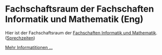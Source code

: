 # Fachschaftsraum der Fachschaften Informatik und Mathematik (Eng)
Hier ist der Fachschaftsraum der [Fachschaften Informatik und Mathematik](https://www.fs-infmath.uni-kiel.de/wiki/Hauptseite). ([Sprechzeiten](https://www.fs-infmath.uni-kiel.de/wiki/Sprechzeiten))

[Mehr Informatitionen ...](#fs-infmath_more)